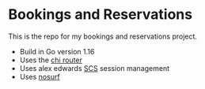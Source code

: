 # Bookings and Reservations 

This is the repo for my bookings and reservations project. 

- Build in Go version 1.16 
- Uses the [chi router](https://github.com/go-chi/chi)
- Uses alex edwards [SCS](https://github.com/alexedwards/scs) session management 
- Uses [nosurf](https://github.com/justinas/nosurf)
